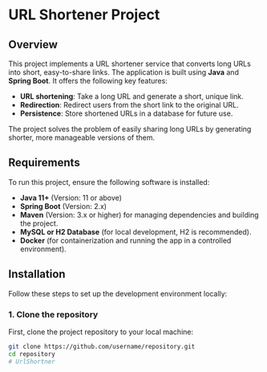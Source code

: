 # URL Shortener Project

## Overview
This project implements a URL shortener service that converts long URLs into short, easy-to-share links. The application is built using **Java** and **Spring Boot**. It offers the following key features:
- **URL shortening**: Take a long URL and generate a short, unique link.
- **Redirection**: Redirect users from the short link to the original URL.
- **Persistence**: Store shortened URLs in a database for future use.

The project solves the problem of easily sharing long URLs by generating shorter, more manageable versions of them.

## Requirements
To run this project, ensure the following software is installed:

- **Java 11+** (Version: 11 or above)
- **Spring Boot** (Version: 2.x)
- **Maven** (Version: 3.x or higher) for managing dependencies and building the project.
- **MySQL or H2 Database** (for local development, H2 is recommended).
- **Docker** (for containerization and running the app in a controlled environment).

## Installation
Follow these steps to set up the development environment locally:

### 1. Clone the repository
First, clone the project repository to your local machine:
```bash
git clone https://github.com/username/repository.git
cd repository
# UrlShortner
